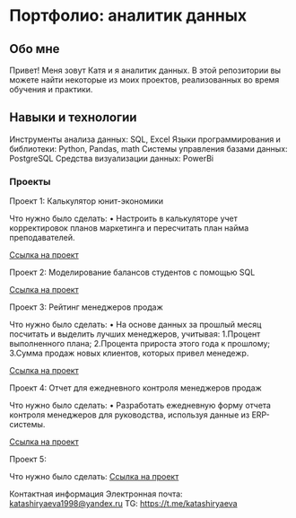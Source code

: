 # Портфолио: аналитик данных
## Обо мне
Привет! Меня зовут Катя и я аналитик данных. В этой репозитории вы можете найти некоторые из моих проектов, реализованных во время обучения и практики.

## Навыки и технологии
Инструменты анализа данных: SQL, Excel
Языки программирования и библиотеки: Python, Pandas, math
Системы управления базами данных: PostgreSQL
Средства визуализации данных: PowerBi

### Проекты
Проект 1: Калькулятор юнит-экономики

Что нужно было сделать:
  • Настроить в калькуляторе учет корректировок планов маркетинга и пересчитать план найма преподавателей.

[Ссылка на проект](https://docs.google.com/spreadsheets/d/1euTJSjFqhlwEGodSz61s8UJZsz2Oicbe/edit#gid=1676190264)

Проект 2: Моделирование балансов студентов с помощью SQL

[Ссылка на проект](https://docs.google.com/spreadsheets/d/1XRJR-xGP5ad59WEpc9ZZVXh5xp0ggkf_/edit#gid=1341345917)

Проект 3: Рейтинг менеджеров продаж

Что нужно было сделать:
  • На основе данных за прошлый месяц посчитать и выделить лучших менеджеров, учитывая: 1.Процент выполненного плана; 2.Процента прироста этого года к прошлому; 3.Сумма продаж новых клиентов, которых привел менедежр. 
  
[Ссылка на проект](https://github.com/katashiryaeva/Project/blob/main/%D0%9F%D1%80%D0%BE%D0%B5%D0%BA%D1%82%20%E2%84%963.ipynb)

Проект 4: Отчет для ежедневного контроля менеджеров продаж

Что нужно было сделать:
  • Разработать ежедневную форму отчета контроля менеджеров для руководства, используя данные из ERP-системы.

[Ссылка на проект](https://github.com/katashiryaeva/Project/blob/main/%D0%9F%D1%80%D0%BE%D0%B5%D0%BA%D1%82%20%E2%84%964.ipynb)

Проект 5: 

Что нужно было сделать:
[Ссылка на проект]()





Контактная информация
Электронная почта: katashiryaeva1998@yandex.ru
TG: https://t.me/katashiryaeva

